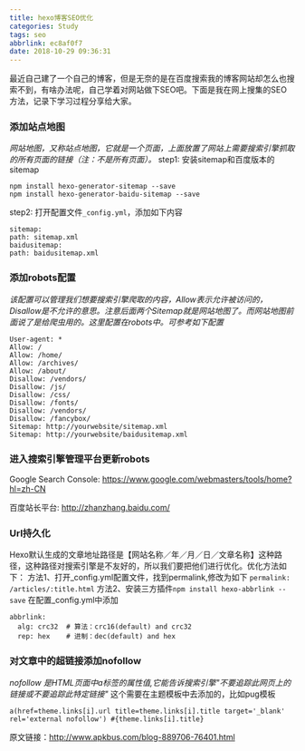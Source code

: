 ```yaml
---
title: hexo博客SEO优化
categories: Study
tags: seo
abbrlink: ec8af0f7
date: 2018-10-29 09:36:31
---
```


最近自己建了一个自己的博客，但是无奈的是在百度搜索我的博客网站却怎么也搜索不到，有啥办法呢，自己学着对网站做下SEO吧。下面是我在网上搜集的SEO方法，记录下学习过程分享给大家。

### 添加站点地图
*网站地图，又称站点地图，它就是一个页面，上面放置了网站上需要搜索引擎抓取的所有页面的链接（注：不是所有页面）。*
step1: 安装sitemap和百度版本的sitemap
```
npm install hexo-generator-sitemap --save
npm install hexo-generator-baidu-sitemap --save
```
step2: 打开配置文件`_config.yml`，添加如下内容
```
sitemap:
path: sitemap.xml
baidusitemap:
path: baidusitemap.xml
```
### 添加robots配置
*该配置可以管理我们想要搜索引擎爬取的内容，Allow表示允许被访问的，Disallow是不允许的意思。注意后面两个Sitemap就是网站地图了。而网站地图前面说了是给爬虫用的。这里配置在robots中。可参考如下配置*
```
User-agent: *
Allow: /
Allow: /home/
Allow: /archives/
Allow: /about/
Disallow: /vendors/
Disallow: /js/
Disallow: /css/
Disallow: /fonts/
Disallow: /vendors/
Disallow: /fancybox/
Sitemap: http://yourwebsite/sitemap.xml
Sitemap: http://yourwebsite/baidusitemap.xml
```

### 进入搜索引擎管理平台更新robots

Google Search Console: https://www.google.com/webmasters/tools/home?hl=zh-CN

百度站长平台: http://zhanzhang.baidu.com/

### Url持久化
Hexo默认生成的文章地址路径是【网站名称／年／月／日／文章名称】这种路径，这种路径对搜索引擎是不友好的，所以我们要把他们进行优化。优化方法如下：
方法1、打开_config.yml配置文件，找到permalink,修改为如下
`permalink:   /articles/:title.html`
方法2、安装三方插件`npm install hexo-abbrlink --save`
在配置_config.yml中添加
```
abbrlink:
  alg: crc32  # 算法：crc16(default) and crc32
  rep: hex    # 进制：dec(default) and hex
```

### 对文章中的超链接添加nofollow
*nofollow 是HTML页面中a标签的属性值,它能告诉搜索引擎"不要追踪此网页上的链接或不要追踪此特定链接"*
这个需要在主题模板中去添加的，比如pug模板
```
a(href=theme.links[i].url title=theme.links[i].title target='_blank' rel='external nofollow') #{theme.links[i].title}
```

原文链接：http://www.apkbus.com/blog-889706-76401.html


